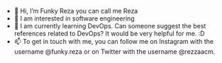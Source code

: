 - 👋 Hi, I’m Funky Reza you can call me Reza
- 👀 I am interested in software engineering 
- 🌱 I am currently learning DevOps. Can someone suggest the best references related to DevOps? It would be very helpful for me. :D
- 📫 To get in touch with me, you can follow me on Instagram with the username @funky.reza or on Twitter with the username @rezzaacm.

<!---
RezzaACM/RezzaACM is a ✨ special ✨ repository because its `README.md` (this file) appears on your GitHub profile.
You can click the Preview link to take a look at your changes.
--->
